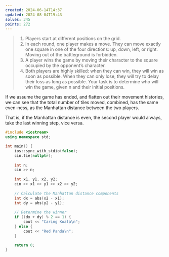 ```yaml
---
created: 2024-06-14T14:37
updated: 2024-08-04T19:43
solves: 345
points: 272
---
```


> 1. Players start at different positions on the grid.
> 2. In each round, one player makes a move. They can move exactly one square in one of the four directions: up, down, left, or right. Moving out of the battleground is forbidden.
> 3. A player wins the game by moving their character to the square occupied by the opponent’s character.
> 4. Both players are highly skilled: when they can win, they will win as soon as possible. When they can only lose, they will try to delay their loss as long as possible.
> Your task is to determine who will win the game, given n and their initial positions.

If we assume the game has ended, and flatten out their movement histories, we can see that the total number of tiles moved, combined, has the same even-ness, as the Manhattan distance between the two players.

That is, if the Manhattan distance is even, the second player would always, take the last winning step, vice versa.

```cpp
#include <iostream>
using namespace std;

int main() {
    ios::sync_with_stdio(false);
    cin.tie(nullptr);
    
    int n;
    cin >> n;
    
    int x1, y1, x2, y2;
    cin >> x1 >> y1 >> x2 >> y2;
    
    // Calculate the Manhattan distance components
    int dx = abs(x2 - x1);
    int dy = abs(y2 - y1);
    
    // Determine the winner
    if ((dx + dy) % 2 == 1) {
        cout << "Caring Koala\n";
    } else {
        cout << "Red Panda\n";
    }

    return 0;
}

```
